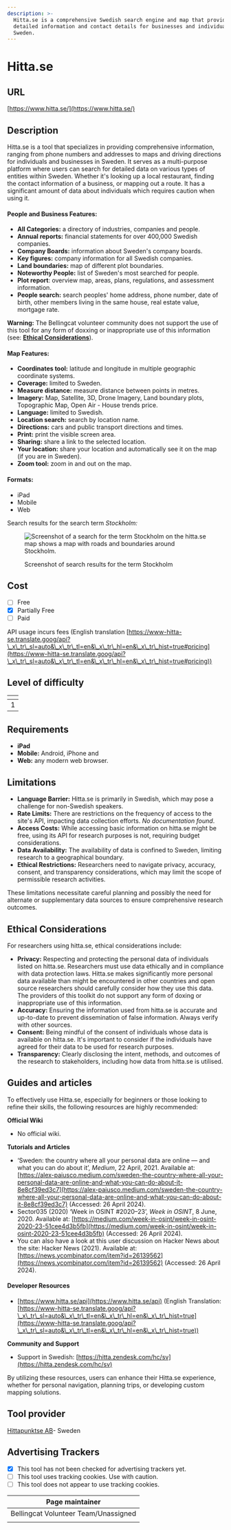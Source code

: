 ```yaml
---
description: >-
  Hitta.se is a comprehensive Swedish search engine and map that provides
  detailed information and contact details for businesses and individuals across
  Sweden.
---
```


# Hitta.se

## URL

[https://www.hitta.se/](https://www.hitta.se/)

## Description

Hitta.se is a tool that specializes in providing comprehensive information, ranging from phone numbers and addresses to maps and driving directions for individuals and businesses in Sweden. It serves as a multi-purpose platform where users can search for detailed data on various types of entities within Sweden. Whether it's looking up a local restaurant, finding the contact information of a business, or mapping out a route. It has a significant amount of data about individuals which requires caution when using it.&#x20;

#### People and Business Features:

* **All Categories:** a directory of industries, companies and people.
* **Annual reports:** financial statements for over 400,000 Swedish companies.
* **Company Boards:** information about Sweden's company boards.
* **Key figures:** company information for all Swedish companies.
* **Land boundaries:** map of different plot boundaries.
* **Noteworthy People:** list of Sweden's most searched for people.
* **Plot report**: overview map, areas, plans, regulations, and assessment information.
* **People search:** search peoples' home address, phone number, date of birth, other members living in the same house, real estate value, mortgage rate.&#x20;

**Warning:** The Bellingcat volunteer community does not support the use of this tool for any form of doxxing or inappropriate use of this information (see: [**Ethical Considerations**](./#ethical-considerations)).

#### Map Features:

* **Coordinates tool:** latitude and longitude in multiple geographic coordinate systems.
* **Coverage:** limited to Sweden.
* **Measure distance:** measure distance between points in metres.
* **Imagery:** Map, Satellite, 3D, Drone Imagery, Land boundary plots, Topographic Map, Open Air - House trends price.&#x20;
* **Language:** limited to Swedish.
* **Location search:** search by location name.
* **Directions:** cars and public transport directions and times.
* **Print:** print the visible screen area.&#x20;
* **Sharing:** share a link to the selected location.&#x20;
* **Your location:** share your location and automatically see it on the map (if you are in Sweden).&#x20;
* **Zoom tool:** zoom in and out on the map.

#### Formats:

* iPad
* Mobile
* Web

Search results for the search term _Stockholm:_

<figure><img src=".gitbook/assets/Screenshot 2024-04-26 at 1.11.40 PM.png" alt="Screenshot of a search for the term Stockholm on the hitta.se map shows a map with roads and boundaries around Stockholm."><figcaption><p>Screenshot of search results for the term Stockholm</p></figcaption></figure>



## Cost

* [ ] Free
* [x] Partially Free
* [ ] Paid

API usage incurs fees (English translation [https://www-hitta-se.translate.goog/api?\_x\_tr\_sl=auto&\_x\_tr\_tl=en&\_x\_tr\_hl=en&\_x\_tr\_hist=true#pricing](https://www-hitta-se.translate.goog/api?\_x\_tr\_sl=auto&\_x\_tr\_tl=en&\_x\_tr\_hl=en&\_x\_tr\_hist=true#pricing))

## Level of difficulty

<table><thead><tr><th data-type="rating" data-max="5"></th></tr></thead><tbody><tr><td>1</td></tr></tbody></table>

## Requirements

* **iPad**
* **Mobile:** Android, iPhone and&#x20;
* **Web:** any modern web browser.

## Limitations

* **Language Barrier:** Hitta.se is primarily in Swedish, which may pose a challenge for non-Swedish speakers.
* **Rate Limits:** There are restrictions on the frequency of access to the site's API, impacting data collection efforts. _No documentation found_.
* **Access Costs:** While accessing basic information on hitta.se might be free, using its API for research purposes is not, requiring budget considerations.
* **Data Availability:** The availability of data is confined to Sweden, limiting research to a geographical boundary.
* **Ethical Restrictions:** Researchers need to navigate privacy, accuracy, consent, and transparency considerations, which may limit the scope of permissible research activities.

These limitations necessitate careful planning and possibly the need for alternate or supplementary data sources to ensure comprehensive research outcomes.

## Ethical Considerations

For researchers using hitta.se, ethical considerations include:

* **Privacy:** Respecting and protecting the personal data of individuals listed on hitta.se. Researchers must use data ethically and in compliance with data protection laws. Hitta.se makes significantly more personal data available than might be encountered in other countries and open source researchers should carefully consider how they use this data. The providers of this toolkit do not support any form of doxing or inappropriate use of this information.
* **Accuracy:** Ensuring the information used from hitta.se is accurate and up-to-date to prevent dissemination of false information. Always verify with other sources.
* **Consent:** Being mindful of the consent of individuals whose data is available on hitta.se. It's important to consider if the individuals have agreed for their data to be used for research purposes.
* **Transparency:** Clearly disclosing the intent, methods, and outcomes of the research to stakeholders, including how data from hitta.se is utilised.

## Guides and articles

To effectively use Hitta.se, especially for beginners or those looking to refine their skills, the following resources are highly recommended:

**Official Wiki**&#x20;

* No official wiki.

**Tutorials and Articles**

* ‘Sweden: the country where all your personal data are online — and what you can do about it’, _Medium_, 22 April, 2021. Available at: [https://alex-paiusco.medium.com/sweden-the-country-where-all-your-personal-data-are-online-and-what-you-can-do-about-it-8e8cf39ed3c7](https://alex-paiusco.medium.com/sweden-the-country-where-all-your-personal-data-are-online-and-what-you-can-do-about-it-8e8cf39ed3c7) (Accessed: 26 April 2024).
* Sector035 (2020) ‘Week in OSINT #2020–23’, _Week in OSINT_, 8 June, 2020. Available at: [https://medium.com/week-in-osint/week-in-osint-2020-23-51cee4d3b5fb](https://medium.com/week-in-osint/week-in-osint-2020-23-51cee4d3b5fb) (Accessed: 26 April 2024).
* You can also have a look at this user discussion on Hacker News about the site: Hacker News (2021). Available at: [https://news.ycombinator.com/item?id=26139562](https://news.ycombinator.com/item?id=26139562) (Accessed: 26 April 2024).

#### Developer Resources

* &#x20;[https://www.hitta.se/api](https://www.hitta.se/api) (English Translation: [https://www-hitta-se.translate.goog/api?\_x\_tr\_sl=auto&\_x\_tr\_tl=en&\_x\_tr\_hl=en&\_x\_tr\_hist=true](https://www-hitta-se.translate.goog/api?\_x\_tr\_sl=auto&\_x\_tr\_tl=en&\_x\_tr\_hl=en&\_x\_tr\_hist=true))

**Community and Support**

* Support in Swedish: [https://hitta.zendesk.com/hc/sv](https://hitta.zendesk.com/hc/sv)

By utilizing these resources, users can enhance their Hitta.se experience, whether for personal navigation, planning trips, or developing custom mapping solutions.

## Tool provider

[Hittapunktse AB](./#url)- Sweden

## Advertising Trackers

* [x] This tool has not been checked for advertising trackers yet.
* [ ] This tool uses tracking cookies. Use with caution.
* [ ] This tool does not appear to use tracking cookies.

| Page maintainer                      |
| ------------------------------------ |
| Bellingcat Volunteer Team/Unassigned |
|                                      |
